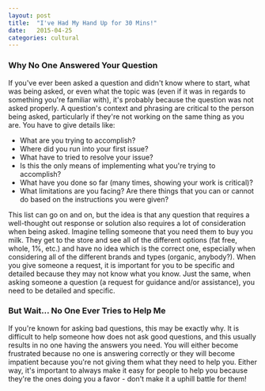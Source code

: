 ```yaml
---
layout: post
title:  "I've Had My Hand Up for 30 Mins!"
date:   2015-04-25
categories: cultural
---
```


### Why No One Answered Your Question

If you've ever been asked a question and didn't know where to start, what was being asked, or even what the topic was (even if it was in regards to something you're familiar with), it's probably because the question was not asked properly. A question's context and phrasing are critical to the person being asked, particularly if they're not working on the same thing as you are. You have to give details like:

- What are you trying to accomplish?
- Where did you run into your first issue?
- What have to tried to resolve your issue?
- Is this the only means of implementing what you're trying to accomplish?
- What have you done so far (many times, showing your work is critical)?
- What limitations are you facing? Are there things that you can or cannot do based on the instructions you were given?

This list can go on and on, but the idea is that any question that requires a well-thought out response or solution also requires a lot of consideration when being asked. Imagine telling someone that you need them to buy you milk. They get to the store and see all of the different options (fat free, whole, 1%, etc.) and have no idea which is the correct one, especially when considering all of the different brands and types (organic, anybody?). When you give someone a request, it is important for you to be specific and detailed because they may not know what you know. Just the same, when asking someone a question (a request for guidance and/or assistance), you need to be detailed and specific.


### But Wait... No One Ever Tries to Help Me

If you're known for asking bad questions, this may be exactly why. It is difficult to help someone how does not ask good questions, and this usually results in no one having the answers you need. You will either become frustrated because no one is answering correctly or they will become impatient because you're not giving them what they need to help you. Either way, it's important to always make it easy for people to help you because they're the ones doing you a favor - don't make it a uphill battle for them!
